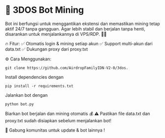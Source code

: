 # 📌 3DOS Bot Mining
Bot ini berfungsi untuk menggantikan ekstensi dan memastikan mining tetap aktif 24/7 tanpa gangguan.
Agar lebih stabil dan berjalan tanpa henti, disarankan untuk menjalankannya di VPS/RDP. 🚀💎


🔥 Fitur:
✅ Otomatis login & mining setiap akun
✅ Support multi-akun dari data.txt
✅ Dukungan proxy dari proxy.txt


⚙️ Cara Menggunakan:
```
git clone https://github.com/AirdropFamilyIDN-V2-0/3dos.
```
Install dependencies dengan 
```
pip install -r requirements.txt
```

Jalankan bot dengan 
```
python bot.py
```
Biarkan bot berjalan dan mining otomatis 💰
⚠️ Pastikan file data.txt dan proxy.txt sudah disiapkan sebelum menjalankan bot!

🚀 Gabung komunitas untuk update & bot lainnya !
